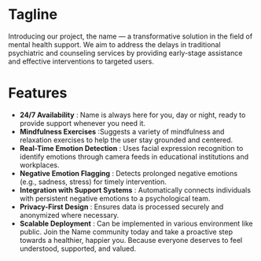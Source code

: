 # Tagline
Introducing our project, the name — a transformative solution in the field of mental health support.
We aim to address the delays in traditional psychiatric and counseling services by providing early-stage assistance and effective interventions to targeted users.



# Features
* **24/7 Availability** : Name is always here for you, day or night, ready to provide support whenever you need it.
* **Mindfulness Exercises** :Suggests a variety of mindfulness and relaxation exercises to help the user stay grounded and centered.
* **Real-Time Emotion Detection** : Uses facial expression recognition to identify emotions through camera feeds in educational institutions and workplaces.
* **Negative Emotion Flagging** : Detects prolonged negative emotions (e.g., sadness, stress) for timely intervention.
* **Integration with Support Systems** : Automatically connects individuals with persistent negative emotions to a psychological team.
* **Privacy-First Design** : Ensures data is processed securely and anonymized where necessary.
* **Scalable Deployment** : Can be implemented in various environment like public.
Join the Name community today and take a proactive step towards a healthier, happier you.
Because everyone deserves to feel understood, supported, and valued.

